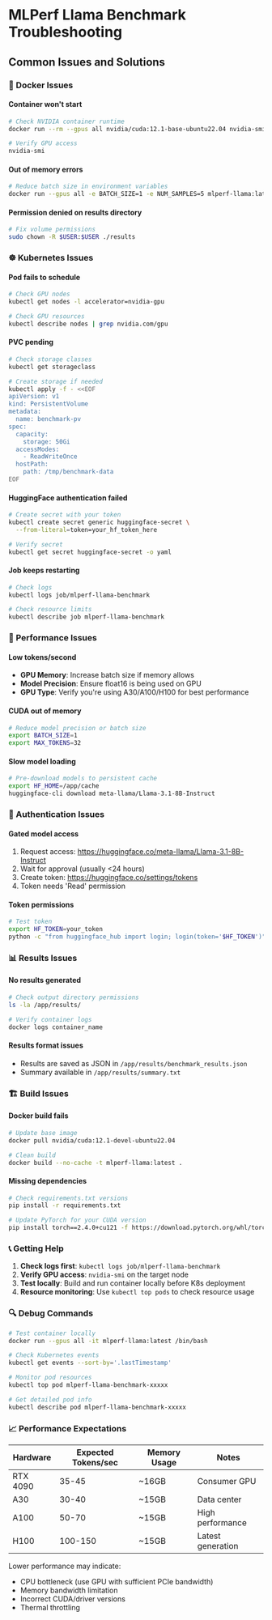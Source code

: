 # MLPerf Llama Benchmark Troubleshooting

## Common Issues and Solutions

### 🐳 Docker Issues

#### Container won't start
```bash
# Check NVIDIA container runtime
docker run --rm --gpus all nvidia/cuda:12.1-base-ubuntu22.04 nvidia-smi

# Verify GPU access
nvidia-smi
```

#### Out of memory errors
```bash
# Reduce batch size in environment variables
docker run --gpus all -e BATCH_SIZE=1 -e NUM_SAMPLES=5 mlperf-llama:latest
```

#### Permission denied on results directory
```bash
# Fix volume permissions
sudo chown -R $USER:$USER ./results
```

### ☸️ Kubernetes Issues

#### Pod fails to schedule
```bash
# Check GPU nodes
kubectl get nodes -l accelerator=nvidia-gpu

# Check GPU resources
kubectl describe nodes | grep nvidia.com/gpu
```

#### PVC pending
```bash
# Check storage classes
kubectl get storageclass

# Create storage if needed
kubectl apply -f - <<EOF
apiVersion: v1
kind: PersistentVolume
metadata:
  name: benchmark-pv
spec:
  capacity:
    storage: 50Gi
  accessModes:
    - ReadWriteOnce
  hostPath:
    path: /tmp/benchmark-data
EOF
```

#### HuggingFace authentication failed
```bash
# Create secret with your token
kubectl create secret generic huggingface-secret \
  --from-literal=token=your_hf_token_here

# Verify secret
kubectl get secret huggingface-secret -o yaml
```

#### Job keeps restarting
```bash
# Check logs
kubectl logs job/mlperf-llama-benchmark

# Check resource limits
kubectl describe job mlperf-llama-benchmark
```

### 🔧 Performance Issues

#### Low tokens/second
- **GPU Memory**: Increase batch size if memory allows
- **Model Precision**: Ensure float16 is being used on GPU
- **GPU Type**: Verify you're using A30/A100/H100 for best performance

#### CUDA out of memory
```bash
# Reduce model precision or batch size
export BATCH_SIZE=1
export MAX_TOKENS=32
```

#### Slow model loading
```bash
# Pre-download models to persistent cache
export HF_HOME=/app/cache
huggingface-cli download meta-llama/Llama-3.1-8B-Instruct
```

### 🔐 Authentication Issues

#### Gated model access
1. Request access: https://huggingface.co/meta-llama/Llama-3.1-8B-Instruct
2. Wait for approval (usually <24 hours)
3. Create token: https://huggingface.co/settings/tokens
4. Token needs 'Read' permission

#### Token permissions
```bash
# Test token
export HF_TOKEN=your_token
python -c "from huggingface_hub import login; login(token='$HF_TOKEN')"
```

### 📊 Results Issues

#### No results generated
```bash
# Check output directory permissions
ls -la /app/results/

# Verify container logs
docker logs container_name
```

#### Results format issues
- Results are saved as JSON in `/app/results/benchmark_results.json`
- Summary available in `/app/results/summary.txt`

### 🏗️ Build Issues

#### Docker build fails
```bash
# Update base image
docker pull nvidia/cuda:12.1-devel-ubuntu22.04

# Clean build
docker build --no-cache -t mlperf-llama:latest .
```

#### Missing dependencies
```bash
# Check requirements.txt versions
pip install -r requirements.txt

# Update PyTorch for your CUDA version
pip install torch==2.4.0+cu121 -f https://download.pytorch.org/whl/torch_stable.html
```

### 📞 Getting Help

1. **Check logs first**: `kubectl logs job/mlperf-llama-benchmark`
2. **Verify GPU access**: `nvidia-smi` on the target node
3. **Test locally**: Build and run container locally before K8s deployment
4. **Resource monitoring**: Use `kubectl top pods` to check resource usage

### 🔍 Debug Commands

```bash
# Test container locally
docker run --gpus all -it mlperf-llama:latest /bin/bash

# Check Kubernetes events
kubectl get events --sort-by='.lastTimestamp'

# Monitor pod resources
kubectl top pod mlperf-llama-benchmark-xxxxx

# Get detailed pod info
kubectl describe pod mlperf-llama-benchmark-xxxxx
```

### 📈 Performance Expectations

| Hardware | Expected Tokens/sec | Memory Usage | Notes |
|----------|-------------------|--------------|-------|
| RTX 4090 | 35-45 | ~16GB | Consumer GPU |
| A30 | 30-40 | ~15GB | Data center |
| A100 | 50-70 | ~15GB | High performance |
| H100 | 100-150 | ~15GB | Latest generation |

Lower performance may indicate:
- CPU bottleneck (use GPU with sufficient PCIe bandwidth)
- Memory bandwidth limitation
- Incorrect CUDA/driver versions
- Thermal throttling